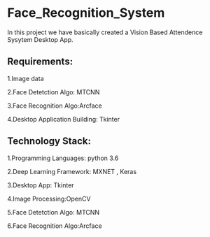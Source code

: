 # Face_Recognition_System
In this project we have basically created a Vision Based Attendence Sysytem Desktop App.

## Requirements:
1.Image data

2.Face Detetction Algo: MTCNN

3.Face Recognition Algo:Arcface

4.Desktop Application Building: Tkinter

## Technology Stack:
1.Programming Languages: python 3.6

2.Deep Learning Framework: MXNET , Keras

3.Desktop App: Tkinter

4.Image Processing:OpenCV

5.Face Detetction Algo: MTCNN

6.Face Recognition Algo:Arcface

